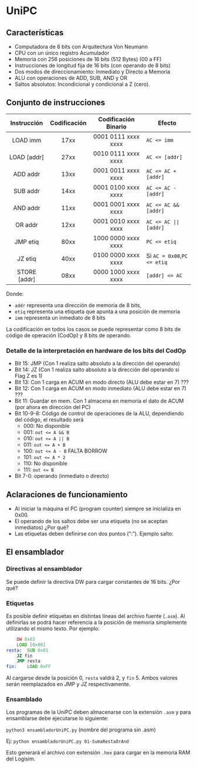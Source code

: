 # UniPC

## Características

- Computadora de 8 bits con Arquitectura Von Neumann
- CPU con un único registro Acumulador
- Memoria con 256 posiciones de 16 bits (512 Bytes) (00 a FF)
- Instrucciones de longitud fija de 16 bits (con operando de 8 bits)
- Dos modos de direccionamiento: Inmediato y Directo a Memoria
- ALU con operaciones de ADD, SUB, AND y OR 
- Saltos absolutos: Incondicional y condicional a Z (cero). 

## Conjunto de instrucciones

| Instrucción  | Codificación | Codificación Binario | Efecto                                            |
|:------------:|:------------:|:--------------------:|---------------------------------------------------|
|  LOAD imm    |     17xx     | 0001 0111 xxxx xxxx  | <code>AC <= imm</code>                            |
| LOAD [addr]  |     27xx     | 0010 0111 xxxx xxxx  | <code>AC <= [addr]</code>                         |
|   ADD addr   |     13xx     | 0001 0011 xxxx xxxx  | <code>AC <= AC + [addr]</code>                    |
|   SUB addr   |     14xx     | 0001 0100 xxxx xxxx  | <code>AC <= AC - [addr]</code>                    |
|   AND addr   |     11xx     | 0001 0001 xxxx xxxx  | <code>AC <= AC && [addr]</code>                   |
|   OR addr    |     12xx     | 0001 0010 xxxx xxxx  | <code>AC <= AC &vert;&vert; [addr]</code>         |
|   JMP etiq   |     80xx     | 1000 0000 xxxx xxxx  | <code>PC <= etiq</code>                           |
|   JZ etiq    |     40xx     | 0100 0000 xxxx xxxx  | Si <code>AC = 0x00</code>,<code>PC <= etiq</code> |
| STORE [addr] |     08xx     | 0000 1000 xxxx xxxx  | <code>[addr] <= AC</code>                         |

Donde:
 - `addr` representa una dirección de memoria de 8 bits, 
 - `etiq` representa una etiqueta que apunta a una posición de memoria
 - `imm` representa un inmediato de 8 bits

La codificación en todos los casos se puede representar como 8 bits de código de operación (CodOp) y 8 bits de operando.

### Detalle de la interpretación en hardware de los bits del CodOp

- Bit 15: JMP (Con 1 realiza salto absoluto a la dirección del operando)
- Bit 14: JZ (Con 1 realiza salto absoluto a la dirección del operando si Flag Z es 1)
- Bit 13: Con 1 carga en ACUM en modo directo (ALU debe estar en 7) ???
- Bit 12: Con 1 carga en ACUM en modo inmediato (ALU debe estar en 7) ???
- Bit 11: Guardar en mem. Con 1 almacena en memoria el dato de ACUM (por ahora en dirección del PC)
- Bit 10-9-8: Código de control de operaciones de la ALU, dependiendo del código, el resultado será
  - 000: No disponible
  - 001: `out <= A && B`
  - 010: `out <= A || B`
  - 011: `out <= A + B`
  - 100: `out <= A - B` FALTA BORROW
  - 101: `out <= A * 2` 
  - 110: No disponible 
  - 111: `out <= B`
- Bit 7-0: operando (inmediato o directo)



## Aclaraciones de funcionamiento

- Al iniciar la máquina el PC (program counter) siempre se inicializa en 0x00.
- El operando de los saltos debe ser una etiqueta (no se aceptan inmediatos)  ¿Por qué?
- Las etiquetas deben definirse con dos puntos (“:”). Ejemplo salto:

## El ensamblador

### Directivas al ensamblador

Se puede definir la directiva DW para cargar constantes de 16 bits. ¿Por qué? 

### Etiquetas

Es posible definir etiquetas en distintas líneas del archivo fuente (`.asm`). 
Al definirlas se podrá hacer referencia a la posición de memoria simplemente utilizando el mismo texto. 
Por ejemplo:
```asm
	DW 0x03
	LOAD [0x00]
resta:  SUB 0x01
	JZ fin
	JMP resta
fin: 	LOAD 0xFF
```
Al cargarse desde la posición 0, `resta` valdrá 2, y `fin` 5. Ambos valores serán reemplazados en JMP y JZ respectivamente. 

### Ensamblado
Los programas de la UniPC deben almacenarse con la extensión `.asm` y para 
ensamblarse debe ejecutarse lo siguiente:

`python3 ensambladorUniPC.py` (nombre del programa sin .asm)

Ej: `python ensambladorUniPC.py 01-SumaRestaOrAnd`

Esto generará el archivo con extensión `.hex` para cargar en la memoria RAM del Logisim.


